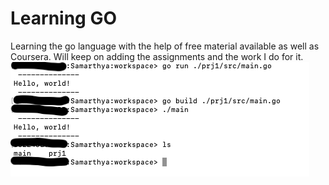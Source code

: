 # Learning GO

Learning the go language with the help of free material available as well as Coursera. Will keep on adding the assignments and the work I do for it.
<br>
<img src="/images/week-1/assignment-1.png">
